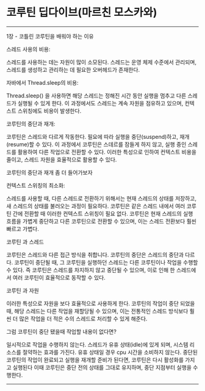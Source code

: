 # 코루틴 딥다이브(마르친 모스카와)

---
1장 - 코틀린 코루틴을 배워야 하는 이유

스레드 사용의 비용:

스레드를 사용하는 데는 자원이 많이 소모된다.
스레드는 운영 체제 수준에서 관리되며, 스레드를 생성하고 관리하는 데 필요한 오버헤드가 존재한다.

자바에서 Thread.sleep의 비용:

Thread.sleep() 을 사용하면 해당 스레드는 정해진 시간 동안 실행을 멈추고 다른 스레드가 실행될 수 있게 한다.
이 과정에서도 스레드는 계속 자원을 점유하고 있으며, 컨텍스트 스위칭에도 비용이 발생한다.

코루틴의 중단과 재개:

코루틴은 스레드와 다르게 작동한다.
필요에 따라 실행을 중단(suspend)하고, 재개(resume)할 수 있다.
이 과정에서 코루틴은 스데르를 잠들게 하지 않고, 실행 중인 스레드를 활용하여 다른 작업으로 전환할 수 있다.
이러한 특성으로 인하여 컨텍스트 비용을 줄이고, 스레드 자원을 효율적으로 활용할 수 있다.

코루틴의 중단과 재개 좀 더 들어가보자

컨텍스트 스위칭의 최소화:

스레드를 사용할 때, 다른 스레드로 전환하기 위해서는 현재 스레드의 상태를 저장하고, 새 스레드의 상태를 불러오는 과정이 필요하다.
코루틴은 같은 스레드 내에서 여러 코루틴 간에 전환할 때 이러한 컨텍스트 스위칭이 필요 없다.
코루틴은 현재 스레드의 실행 흐름을 가볍게 중단하고 다른 코루틴으로 전환할 수 있으며, 이는 스레드 전환보다 훨씬 빠르고 가볍다.

코루틴 과 스레드

코루틴은 스레드와 다른 접근 방식을 취합니다.
코루틴의 중단은 스레드의 중단과 다르다. 코루틴이 중단될 때, 그 코루틴을 실행하던 스레드는 다른 코루틴이나 작업을 수행할 수 있다.
즉 코루틴은 스레드를 차지하지 않고 중단될 수 있으며, 이로 인해 한 스레드에서 여러 코루틴이 효율적으로 동작할 수 있다.

코루틴 과 자원

이러한 특성으로 자원을 보다 효율적으로 사용하게 한다.
코루틴의 작업이 중단 되었을 때, 해당 스레드는 다른 작업을 재할당될 수 있으며, 이는 전통적인 스레드 방식보다 훨씬 더 많은 작업을 더 적은 수의 스레드로 처리할 수 있게 해준다.

그럼 코루틴이 중단 됐을때 작업할 내용이 없다면?

일시적으로 작업을 수행하지 않는다.
스레드가 유휴 상태(idle)에 있게 되며, 시스템 리소스를 절약하는 효과를 가진다.
유휴 상태일 경우 cpu 시간을 소비하지 않는다.
중단된 코루틴의 작업이 완료되고 실행을 재개할 준비가 된다면, 코루틴은 다시 활성화를 가지고 실행된다
이때 코루틴은 중단 전의 상태를 그대로 유지하며, 중단 지점부터 실행을 수행한다.

---
